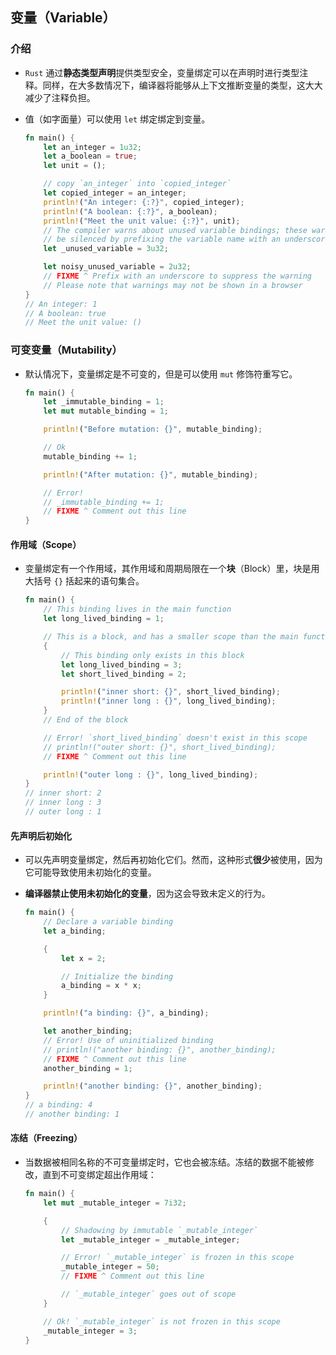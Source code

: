 ## 变量（Variable）

### 介绍

- `Rust` 通过**静态类型声明**提供类型安全，变量绑定可以在声明时进行类型注释。同样，在大多数情况下，编译器将能够从上下文推断变量的类型，这大大减少了注释负担。

- 值（如字面量）可以使用 `let` 绑定绑定到变量。

  ```rust
  fn main() {
      let an_integer = 1u32;
      let a_boolean = true;
      let unit = ();
  
      // copy `an_integer` into `copied_integer`
      let copied_integer = an_integer;
      println!("An integer: {:?}", copied_integer);
      println!("A boolean: {:?}", a_boolean);
      println!("Meet the unit value: {:?}", unit);
      // The compiler warns about unused variable bindings; these warnings can
      // be silenced by prefixing the variable name with an underscore
      let _unused_variable = 3u32;
  
      let noisy_unused_variable = 2u32;
      // FIXME ^ Prefix with an underscore to suppress the warning
      // Please note that warnings may not be shown in a browser
  }
  // An integer: 1
  // A boolean: true
  // Meet the unit value: ()
  ```

  

### 可变变量（Mutability）

- 默认情况下，变量绑定是不可变的，但是可以使用 `mut` 修饰符重写它。

  ```rust
  fn main() {
      let _immutable_binding = 1;
      let mut mutable_binding = 1;
  
      println!("Before mutation: {}", mutable_binding);
  
      // Ok
      mutable_binding += 1;
  
      println!("After mutation: {}", mutable_binding);
  
      // Error!
      // _immutable_binding += 1;
      // FIXME ^ Comment out this line
  }
  ```

  

#### 作用域（Scope）

- 变量绑定有一个作用域，其作用域和周期局限在一个**块**（Block）里，块是用大括号 `{}` 括起来的语句集合。

  ```rust
  fn main() {
      // This binding lives in the main function
      let long_lived_binding = 1;
  
      // This is a block, and has a smaller scope than the main function
      {
          // This binding only exists in this block
          let long_lived_binding = 3;
          let short_lived_binding = 2;
  
          println!("inner short: {}", short_lived_binding);
          println!("inner long : {}", long_lived_binding);
      }
      // End of the block
  
      // Error! `short_lived_binding` doesn't exist in this scope
      // println!("outer short: {}", short_lived_binding);
      // FIXME ^ Comment out this line
  
      println!("outer long : {}", long_lived_binding);
  }
  // inner short: 2
  // inner long : 3
  // outer long : 1
  ```



#### 先声明后初始化

- 可以先声明变量绑定，然后再初始化它们。然而，这种形式**很少**被使用，因为它可能导致使用未初始化的变量。

- **编译器禁止使用未初始化的变量**，因为这会导致未定义的行为。

  ```rust
  fn main() {
      // Declare a variable binding
      let a_binding;
  
      {
          let x = 2;
  
          // Initialize the binding
          a_binding = x * x;
      }
  
      println!("a binding: {}", a_binding);
  
      let another_binding;
      // Error! Use of uninitialized binding
      // println!("another binding: {}", another_binding);
      // FIXME ^ Comment out this line
      another_binding = 1;
  
      println!("another binding: {}", another_binding);
  }
  // a binding: 4
  // another binding: 1
  ```

  

#### 冻结（Freezing）

- 当数据被相同名称的不可变量绑定时，它也会被冻结。冻结的数据不能被修改，直到不可变绑定超出作用域：

  ```rust
  fn main() {
      let mut _mutable_integer = 7i32;
  
      {
          // Shadowing by immutable `_mutable_integer`
          let _mutable_integer = _mutable_integer;
  
          // Error! `_mutable_integer` is frozen in this scope
          _mutable_integer = 50;
          // FIXME ^ Comment out this line
  
          // `_mutable_integer` goes out of scope
      }
  
      // Ok! `_mutable_integer` is not frozen in this scope
      _mutable_integer = 3;
  }
  ```



